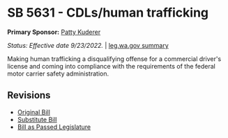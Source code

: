 # SB 5631 - CDLs/human trafficking
**Primary Sponsor:** [Patty Kuderer](/person/leg/patty.kuderer.md)

*Status: Effective date 9/23/2022.* | [leg.wa.gov summary](https://app.leg.wa.gov/billsummary?BillNumber=5631&Year=2021)

Making human trafficking a disqualifying offense for a commercial driver's license and coming into compliance with the requirements of the federal motor carrier safety administration.

## Revisions
* [Original Bill](1/)
* [Substitute Bill](S/)
* [Bill as Passed Legislature](S.PL/)